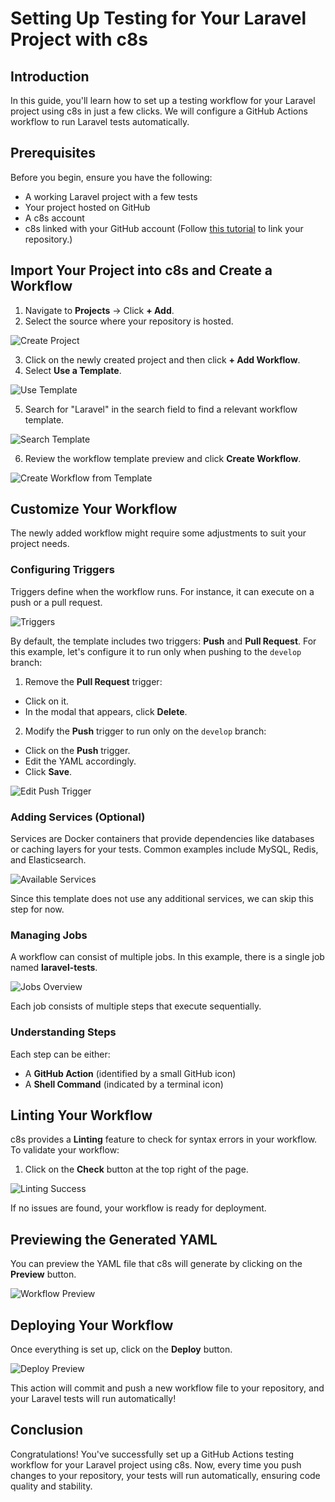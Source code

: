 # Setting Up Testing for Your Laravel Project with c8s

## Introduction

In this guide, you'll learn how to set up a testing workflow for your Laravel project using c8s in just a few clicks. We will configure a GitHub Actions workflow to run Laravel tests automatically.

## Prerequisites

Before you begin, ensure you have the following:

- A working Laravel project with a few tests
- Your project hosted on GitHub
- A c8s account
- c8s linked with your GitHub account (Follow [this tutorial](/user-guide/providers/introduction) to link your repository.)

## Import Your Project into c8s and Create a Workflow

1. Navigate to **Projects** -> Click **+ Add**.
2. Select the source where your repository is hosted.

![Create Project](./assets/set-up-testing-for-laravel-project/laravel-art-create-project.png)

3. Click on the newly created project and then click **+ Add Workflow**.
4. Select **Use a Template**.

![Use Template](./assets/set-up-testing-for-laravel-project/laravel-art-use-template.png)

5. Search for "Laravel" in the search field to find a relevant workflow template.

![Search Template](./assets/set-up-testing-for-laravel-project/laravel-art-search-template.png)

6. Review the workflow template preview and click **Create Workflow**.

![Create Workflow from Template](./assets/set-up-testing-for-laravel-project/laravel-art-create-workflow-from-template.png)

## Customize Your Workflow

The newly added workflow might require some adjustments to suit your project needs.

### Configuring Triggers

Triggers define when the workflow runs. For instance, it can execute on a push or a pull request.

![Triggers](./assets/set-up-testing-for-laravel-project/laravel_art_triggers_before.png)

By default, the template includes two triggers: **Push** and **Pull Request**. For this example, let's configure it to run only when pushing to the `develop` branch:

1. Remove the **Pull Request** trigger:
  - Click on it.
  - In the modal that appears, click **Delete**.
2. Modify the **Push** trigger to run only on the `develop` branch:
  - Click on the **Push** trigger.
  - Edit the YAML accordingly.
  - Click **Save**.

![Edit Push Trigger](./assets/set-up-testing-for-laravel-project/laravel_art_edit_push_trigger.png)

### Adding Services (Optional)

Services are Docker containers that provide dependencies like databases or caching layers for your tests. Common examples include MySQL, Redis, and Elasticsearch.

![Available Services](./assets/set-up-testing-for-laravel-project/laravel_art_available_services.png)

Since this template does not use any additional services, we can skip this step for now.

### Managing Jobs

A workflow can consist of multiple jobs. In this example, there is a single job named **laravel-tests**.

![Jobs Overview](./assets/set-up-testing-for-laravel-project/laravel-art-jobs-overview.png)

Each job consists of multiple steps that execute sequentially.

### Understanding Steps

Each step can be either:
- A **GitHub Action** (identified by a small GitHub icon)
- A **Shell Command** (indicated by a terminal icon)

## Linting Your Workflow

c8s provides a **Linting** feature to check for syntax errors in your workflow. To validate your workflow:

1. Click on the **Check** button at the top right of the page.

![Linting Success](./assets/set-up-testing-for-laravel-project/laravel_art_lint_success_modal.png)

If no issues are found, your workflow is ready for deployment.

## Previewing the Generated YAML

You can preview the YAML file that c8s will generate by clicking on the **Preview** button.

![Workflow Preview](./assets/set-up-testing-for-laravel-project/laravel_art_workflow_preview.png)

## Deploying Your Workflow

Once everything is set up, click on the **Deploy** button.

![Deploy Preview](./assets/set-up-testing-for-laravel-project/laravel_art_deploy_preview.png)

This action will commit and push a new workflow file to your repository, and your Laravel tests will run automatically!

## Conclusion

Congratulations! You've successfully set up a GitHub Actions testing workflow for your Laravel project using c8s. Now, every time you push changes to your repository, your tests will run automatically, ensuring code quality and stability.